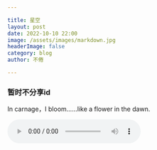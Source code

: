 ```yaml
---

title: 星空
layout: post
date: 2022-10-10 22:00
image: /assets/images/markdown.jpg
headerImage: false
category: blog
author: 不倦

---
```


### 暂时不分享id

In carnage，I bloom......like a flower in the dawn.

<video controls="true" autoplay="autuplay" name="media" loop="true" hidden="true"> <source src="http://iosidshare.github.io/aa/Darkboom BGM.m4a" type="audio/mpeg"></video>

<audio src="/aa/Darkboom BGM.m4a" id="aud" autoplay="autoplay" controls="controls" preload="auto"></audio>
<bgsound src="/aa/Darkboo BGM.m4a" autostart=true loop=infinite>
